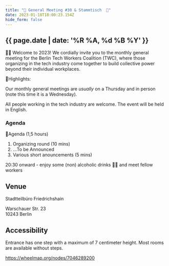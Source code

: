 ```yaml
---
title: "🎉 General Meeting #30 & Stammtisch  🍻"
date: 2023-01-18T18:00:23.154Z
hide_form: false
---
```

## {{ page.date | date: '%R %A, %d %B %Y' }}

🧚‍♂️ Welcome to 2023! We cordially invite you to the monthly general meeting for the Berlin Tech Workers Coalition (TWC), where those organizing in the tech industry come together to build collective power beyond their individual workplaces.

💫Highlights: 

Our monthly general meetings are *usually* on a Thursday and in person (note this time it is a Wednesday). 

All people working in the tech industry are welcome. The event will be held in English.

### Agenda

📝Agenda (1,5 hours)

1. Organizing round (10 mins)
2. ...To be Announced
3. Various short anouncements (5 mins)

20:30 onward - enjoy some (non) alcoholic drinks 🍻🥤 and meet fellow workers

## Venue

Stadtteilbüro Friedrichshain

Warschauer Str. 23\
10243 Berlin

## Accessibility

Entrance has one step with a maximum of 7 centimeter height. Most rooms are available without steps.

<https://wheelmap.org/nodes/7046289200>